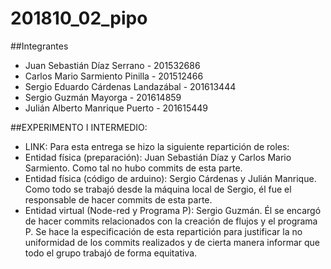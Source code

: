 # 201810_02_pipo

##Integrantes

+ Juan Sebastián Díaz Serrano - 201532686
+ Carlos Mario Sarmiento Pinilla - 201512466
+ Sergio Eduardo Cárdenas Landazábal - 201613444
+ Sergio Guzmán Mayorga - 201614859
+ Julián Alberto Manrique Puerto - 201615449

##EXPERIMENTO I INTERMEDIO:

+ LINK: 
Para esta entrega se hizo la siguiente repartición de roles:
+ Entidad física (preparación): Juan Sebastián Díaz y Carlos Mario Sarmiento. Como tal no hubo commits de esta parte.
+ Entidad física (código de arduino): Sergio Cárdenas y Julián Manrique. Como todo se trabajó desde la máquina local de Sergio, él fue el responsable de hacer commits de esta parte.
+ Entidad virtual (Node-red y Programa P): Sergio Guzmán. Él se encargó de hacer commits relacionados con la creación de flujos y el programa P.
Se hace la especificación de esta repartición para justificar la no uniformidad de los commits realizados y de cierta manera informar que todo el grupo trabajó de forma equitativa.

